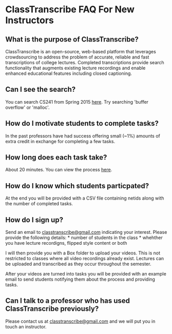 # ClassTranscribe FAQ For New Instructors 

## What is the purpose of ClassTranscribe?
  ClassTranscribe is an open-source, web-based platform that leverages crowdsourcing to address the problem of accurate, reliable and fast transcriptions of college lectures. Completed transcriptions provide search functionality that augments existing lecture recordings and enable enhanced educational features including closed captioning.

## Can I see the search?
  You can search CS241 from Spring 2015 [here](http://classtranscribe.com/cs241). Try searching 'buffer overflow' or 'malloc'.

## How do I motivate students to complete tasks?
  In the past professors have had success offering small (~1%) amounts of extra credit in exchange for completing a few tasks.

## How long does each task take?
  About 20 minutes. You can view the process [here](https://github.com/cs-education/classTranscribe/blob/master/tutorial.md).

## How do I know which students particpated?
  At the end you will be provided with a CSV file containing netids along with the number of completed tasks.

## How do I sign up?
  Send an email to classtranscribe@gmail.com indicating your interest. Please provide the following details:
    * number of students in the class
    * whehther you have lecture recordigns, flipped style content or both

  I will then provide you with a Box folder to upload your videos. This is not restricted to classes where all video recordings already exist. Lectures can be uploaded and transcribed as they occur throughout the semester.
  
  After your videos are turned into tasks you will be provided with an example email to send students notifying them about the process and providing tasks.


## Can I talk to a professor who has used ClassTranscribe previously?
  Please contact us at classtranscribe@gmail.com and we will put you in touch an instructor.
